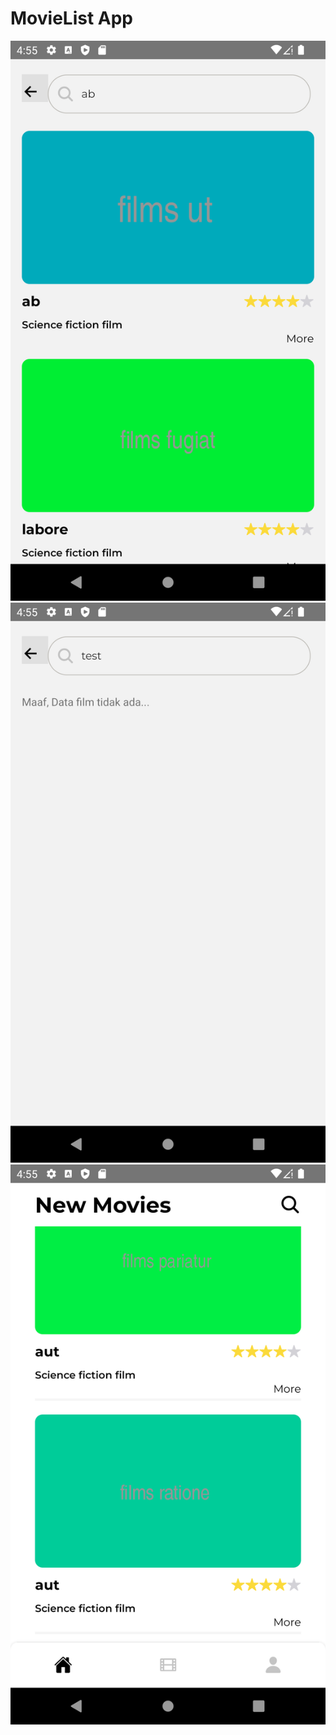 # MovieList App

![This is an image](/src/assets/images/1.png)
![This is an image](/src/assets/images/2.png)
![This is an image](/src/assets/images/3.png)
